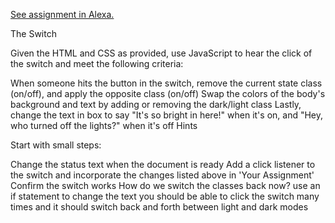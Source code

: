 [See assignment in Alexa.](https://alexa.bitmaker.co/wdi/june-2017/assignments/2526/latest)


The Switch

Given the HTML and CSS as provided, use JavaScript to hear the click of the switch and meet the following criteria:

When someone hits the button in the switch, remove the current state class (on/off), and apply the opposite class (on/off)
Swap the colors of the body's background and text by adding or removing the dark/light class
Lastly, change the text in box to say "It's so bright in here!" when it's on, and "Hey, who turned off the lights?" when it's off
Hints

Start with small steps:

Change the status text when the document is ready
Add a click listener to the switch and incorporate the changes listed above in 'Your Assignment'
Confirm the switch works
How do we switch the classes back now?
use an if statement to change the text
you should be able to click the switch many times and it should switch back and forth between light and dark modes

